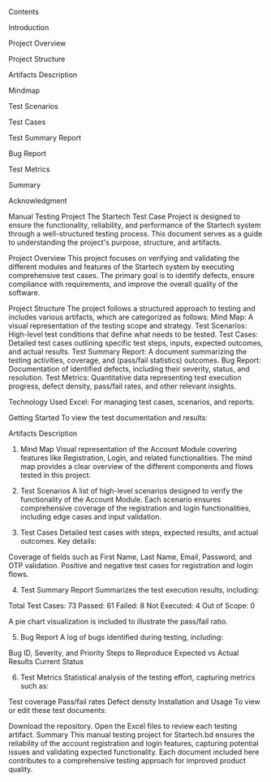 
Contents

Introduction

Project Overview

Project Structure

Artifacts Description

Mindmap

Test Scenarios

Test Cases

Test Summary Report

Bug Report

Test Metrics

Summary

Acknowledgment

Manual Testing Project
The Startech Test Case Project is designed to ensure the functionality, reliability, and performance of the Startech system through a well-structured testing process. This document serves as a guide to understanding the project's purpose, structure, and artifacts.

Project Overview
This project focuses on verifying and validating the different modules and features of the Startech system by executing comprehensive test cases. The primary goal is to identify defects, ensure compliance with requirements, and improve the overall quality of the software.


Project Structure
The project follows a structured approach to testing and includes various artifacts, which are categorized as follows:
Mind Map: A visual representation of the testing scope and strategy.
Test Scenarios: High-level test conditions that define what needs to be tested.
Test Cases: Detailed test cases outlining specific test steps, inputs, expected outcomes, and actual results.
Test Summary Report: A document summarizing the testing activities, coverage, and (pass/fail statistics) outcomes.
Bug Report: Documentation of identified defects, including their severity, status, and resolution.
Test Metrics: Quantitative data representing test execution progress, defect density, pass/fail rates, and other relevant insights.


Technology Used
Excel: For managing test cases, scenarios, and reports.

Getting Started
To view the test documentation and results:


Artifacts Description
1. Mind Map
Visual representation of the Account Module covering features like Registration, Login, and related functionalities. The mind map provides a clear overview of the different components and flows tested in this project.

2. Test Scenarios
A list of high-level scenarios designed to verify the functionality of the Account Module. Each scenario ensures comprehensive coverage of the registration and login functionalities, including edge cases and input validation.

3. Test Cases
Detailed test cases with steps, expected results, and actual outcomes. Key details:

Coverage of fields such as First Name, Last Name, Email, Password, and OTP validation.
Positive and negative test cases for registration and login flows.

4. Test Summary Report
Summarizes the test execution results, including:

Total Test Cases: 73
Passed: 61
Failed: 8
Not Executed: 4
Out of Scope: 0

A pie chart visualization is included to illustrate the pass/fail ratio.

5. Bug Report
A log of bugs identified during testing, including:

Bug ID, Severity, and Priority
Steps to Reproduce
Expected vs Actual Results
Current Status


6. Test Metrics
Statistical analysis of the testing effort, capturing metrics such as:

Test coverage
Pass/fail rates
Defect density
Installation and Usage
To view or edit these test documents:

Download the repository.
Open the Excel files to review each testing artifact.
Summary
This manual testing project for Startech.bd ensures the reliability of the account registration and login features, capturing potential issues and validating expected functionality. Each document included here contributes to a comprehensive testing approach for improved product quality.


